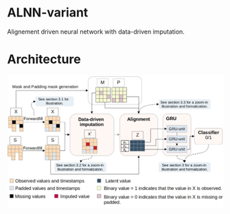 # ALNN-variant
Alignement driven neural network with data-driven imputation.

# Architecture
![](assets/architecture.jpg)
